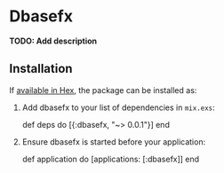 # Dbasefx

**TODO: Add description**

## Installation

If [available in Hex](https://hex.pm/docs/publish), the package can be installed as:

  1. Add dbasefx to your list of dependencies in `mix.exs`:

        def deps do
          [{:dbasefx, "~> 0.0.1"}]
        end

  2. Ensure dbasefx is started before your application:

        def application do
          [applications: [:dbasefx]]
        end
